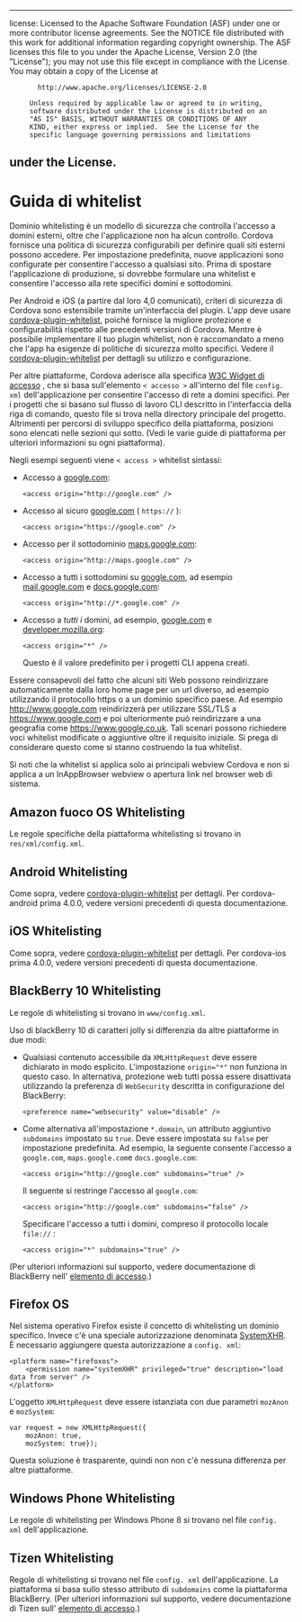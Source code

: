 * * *

license: Licensed to the Apache Software Foundation (ASF) under one or more contributor license agreements. See the NOTICE file distributed with this work for additional information regarding copyright ownership. The ASF licenses this file to you under the Apache License, Version 2.0 (the "License"); you may not use this file except in compliance with the License. You may obtain a copy of the License at

           http://www.apache.org/licenses/LICENSE-2.0
    
         Unless required by applicable law or agreed to in writing,
         software distributed under the License is distributed on an
         "AS IS" BASIS, WITHOUT WARRANTIES OR CONDITIONS OF ANY
         KIND, either express or implied.  See the License for the
         specific language governing permissions and limitations
    

## under the License.

# Guida di whitelist

Dominio whitelisting è un modello di sicurezza che controlla l'accesso a domini esterni, oltre che l'applicazione non ha alcun controllo. Cordova fornisce una politica di sicurezza configurabili per definire quali siti esterni possono accedere. Per impostazione predefinita, nuove applicazioni sono configurate per consentire l'accesso a qualsiasi sito. Prima di spostare l'applicazione di produzione, si dovrebbe formulare una whitelist e consentire l'accesso alla rete specifici domini e sottodomini.

Per Android e iOS (a partire dal loro 4,0 comunicati), criteri di sicurezza di Cordova sono estensibile tramite un'interfaccia del plugin. L'app deve usare [cordova-plugin-whitelist][1], poiché fornisce la migliore protezione e configurabilità rispetto alle precedenti versioni di Cordova. Mentre è possibile implementare il tuo plugin whitelist, non è raccomandato a meno che l'app ha esigenze di politiche di sicurezza molto specifici. Vedere il [cordova-plugin-whitelist][1] per dettagli su utilizzo e configurazione.

 [1]: https://github.com/apache/cordova-plugin-whitelist

Per altre piattaforme, Cordova aderisce alla specifica [W3C Widget di accesso][2] , che si basa sull'elemento `< accesso >` all'interno del file `config. xml` dell'applicazione per consentire l'accesso di rete a domini specifici. Per i progetti che si basano sul flusso di lavoro CLI descritto in l'interfaccia della riga di comando, questo file si trova nella directory principale del progetto. Altrimenti per percorsi di sviluppo specifico della piattaforma, posizioni sono elencati nelle sezioni qui sotto. (Vedi le varie guide di piattaforma per ulteriori informazioni su ogni piattaforma).

 [2]: http://www.w3.org/TR/widgets-access/

Negli esempi seguenti viene `< access >` whitelist sintassi:

*   Accesso a [google.com][3]:
    
        <access origin="http://google.com" />
        

*   Accesso al sicuro [google.com][4] ( `https://` ):
    
        <access origin="https://google.com" />
        

*   Accesso per il sottodominio [maps.google.com][5]:
    
        <access origin="http://maps.google.com" />
        

*   Accesso a tutti i sottodomini su [google.com][3], ad esempio [mail.google.com][6] e [docs.google.com][7]:
    
        <access origin="http://*.google.com" />
        

*   Accesso a *tutti i* domini, ad esempio, [google.com][3] e [developer.mozilla.org][8]:
    
        <access origin="*" />
        
    
    Questo è il valore predefinito per i progetti CLI appena creati.

 [3]: http://google.com
 [4]: https://google.com
 [5]: http://maps.google.com
 [6]: http://mail.google.com
 [7]: http://docs.google.com
 [8]: http://developer.mozilla.org

Essere consapevoli del fatto che alcuni siti Web possono reindirizzare automaticamente dalla loro home page per un url diverso, ad esempio utilizzando il protocollo https o a un dominio specifico paese. Ad esempio http://www.google.com reindirizzerà per utilizzare SSL/TLS a https://www.google.com e poi ulteriormente può reindirizzare a una geografia come https://www.google.co.uk. Tali scenari possono richiedere voci whitelist modificate o aggiuntive oltre il requisito iniziale. Si prega di considerare questo come si stanno costruendo la tua whitelist.

Si noti che la whitelist si applica solo ai principali webview Cordova e non si applica a un InAppBrowser webview o apertura link nel browser web di sistema.

## Amazon fuoco OS Whitelisting

Le regole specifiche della piattaforma whitelisting si trovano in `res/xml/config.xml`.

## Android Whitelisting

Come sopra, vedere [cordova-plugin-whitelist][1] per dettagli. Per cordova-android prima 4.0.0, vedere versioni precedenti di questa documentazione.

## iOS Whitelisting

Come sopra, vedere [cordova-plugin-whitelist][1] per dettagli. Per cordova-ios prima 4.0.0, vedere versioni precedenti di questa documentazione.

## BlackBerry 10 Whitelisting

Le regole di whitelisting si trovano in `www/config.xml`.

Uso di blackBerry 10 di caratteri jolly si differenzia da altre piattaforme in due modi:

*   Qualsiasi contenuto accessibile da `XMLHttpRequest` deve essere dichiarato in modo esplicito. L'impostazione `origin="*"` non funziona in questo caso. In alternativa, protezione web tutti possa essere disattivata utilizzando la preferenza di `WebSecurity` descritta in configurazione del BlackBerry:
    
        <preference name="websecurity" value="disable" />
        

*   Come alternativa all'impostazione `*.domain`, un attributo aggiuntivo `subdomains` impostato su `true`. Deve essere impostata su `false` per impostazione predefinita. Ad esempio, la seguente consente l'accesso a `google.com`, `maps.google.com`e `docs.google.com`:
    
        <access origin="http://google.com" subdomains="true" />
        
    
    Il seguente si restringe l'accesso al `google.com`:
    
        <access origin="http://google.com" subdomains="false" />
        
    
    Specificare l'accesso a tutti i domini, compreso il protocollo locale `file://` :
    
        <access origin="*" subdomains="true" />
        

(Per ulteriori informazioni sul supporto, vedere documentazione di BlackBerry nell' [elemento di accesso][9].)

 [9]: https://developer.blackberry.com/html5/documentation/ww_developing/Access_element_834677_11.html

## Firefox OS

Nel sistema operativo Firefox esiste il concetto di whitelisting un dominio specifico. Invece c'è una speciale autorizzazione denominata [SystemXHR][10]. È necessario aggiungere questa autorizzazione a `config. xml`:

 [10]: https://developer.mozilla.org/en-US/docs/Web/API/XMLHttpRequest#Permissions

    <platform name="firefoxos">
        <permission name="systemXHR" privileged="true" description="load data from server" />
    </platform>
    

L'oggetto `XMLHttpRequest` deve essere istanziata con due parametri `mozAnon` e `mozSystem`:

    var request = new XMLHttpRequest({
        mozAnon: true,
        mozSystem: true});
    

Questa soluzione è trasparente, quindi non non c'è nessuna differenza per altre piattaforme.

## Windows Phone Whitelisting

Le regole di whitelisting per Windows Phone 8 si trovano nel file `config. xml` dell'applicazione.

## Tizen Whitelisting

Regole di whitelisting si trovano nel file `config. xml` dell'applicazione. La piattaforma si basa sullo stesso attributo di `subdomains` come la piattaforma BlackBerry. (Per ulteriori informazioni sul supporto, vedere documentazione di Tizen sull' [elemento di accesso][11].)

 [11]: https://developer.tizen.org/help/index.jsp?topic=%2Forg.tizen.web.appprogramming%2Fhtml%2Fide_sdk_tools%2Fconfig_editor_w3celements.htm